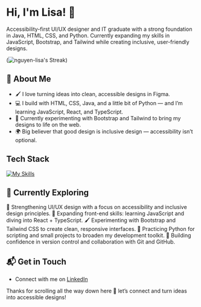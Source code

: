 # Hi, I'm Lisa! 👋

Accessibility-first UI/UX designer and IT graduate with a strong foundation in Java, HTML, CSS, and Python. Currently expanding my skills in JavaScript, Bootstrap, and Tailwind while creating inclusive, user-friendly designs.

(![nguyen-lisa's Streak](https://github-readme-streak-stats.herokuapp.com/?user=nguyen-lisa&theme=highcontrast&hide_border=false))

## 🚀 About Me

- 🖌️ I love turning ideas into clean, accessible designs in Figma.
- 💻 I build with HTML, CSS, Java, and a little bit of Python — and I’m learning JavaScript, React, and TypeScript.
- 🚀 Currently experimenting with Bootstrap and Tailwind to bring my designs to life on the web.
- 🌍 Big believer that good design is inclusive design — accessibility isn’t optional.


## Tech Stack
[![My Skills](https://skillicons.dev/icons?i=figma,html,css,java,python,js,react,ts,bootstrap,tailwind,git,github)](https://skillicons.dev)

## 🌱 Currently Exploring

🎨 Strengthening UI/UX design with a focus on accessibility and inclusive design principles.
🚀 Expanding front-end skills: learning JavaScript and diving into React + TypeScript.
🖌️ Experimenting with Bootstrap and Tailwind CSS to create clean, responsive interfaces.
🐍 Practicing Python for scripting and small projects to broaden my development toolkit.
🔧 Building confidence in version control and collaboration with Git and GitHub.

## 📬 Get in Touch

- Connect with me on [LinkedIn](https://www.linkedin.com/in/lisa-nguyen-48825a160/)

Thanks for scrolling all the way down here 👋 let’s connect and turn ideas into accessible designs!



<!--

Here are some ideas to get you started:

- 🔭 I’m currently working on ...
- 🌱 I’m currently learning ...
- 👯 I’m looking to collaborate on ...
- 🤔 I’m looking for help with ...
- 💬 Ask me about ...
- 📫 How to reach me: ...
- 😄 Pronouns: ...
- ⚡ Fun fact: ...
-->
